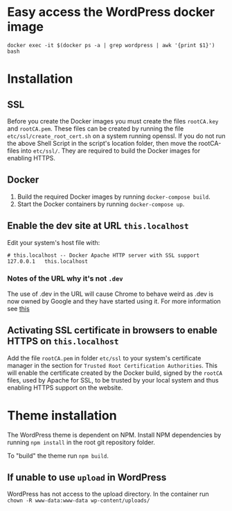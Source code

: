 # Easy access the WordPress docker image
`docker exec -it $(docker ps -a | grep wordpress | awk '{print $1}') bash`

# Installation
## SSL
Before you create the Docker images you must create the files `rootCA.key` and `rootCA.pem`.
These files can be created by running the file `etc/ssl/create_root_cert.sh` on a system running openssl.
If you do not run the above Shell Script in the script's location folder, then move the rootCA-files into `etc/ssl/`. They are required to build the Docker images for enabling HTTPS.

## Docker
1. Build the required Docker images by running `docker-compose build`.
2. Start the Docker containers by running `docker-compose up`.

## Enable the dev site at URL `this.localhost`
Edit your system's host file with:
```
# this.localhost -- Docker Apache HTTP server with SSL support
127.0.0.1	this.localhost
```

### Notes of the URL why it's not `.dev`
The use of .dev in the URL will cause Chrome to behave weird as .dev is now
owned by Google and they have started using it. For more information see [this](https://iyware.com/dont-use-dev-for-development/)

## Activating SSL certificate in browsers to enable HTTPS on `this.localhost`
Add the file `rootCA.pem` in folder `etc/ssl` to your system's certificate manager in the section for `Trusted Root Certification Authorities`. This will enable the certificate created by the Docker build, signed by the `rootCA` files, used by Apache for SSL, to be trusted by your local system and thus enabling HTTPS support on the website.

# Theme installation
The WordPress theme is dependent on NPM. Install NPM dependencies by running `npm install` in the root git repository folder.

To "build" the theme run `npm build`.

## If unable to use `upload` in WordPress
WordPress has not access to the upload directory. In the container run `chown -R www-data:www-data wp-content/uploads/`
